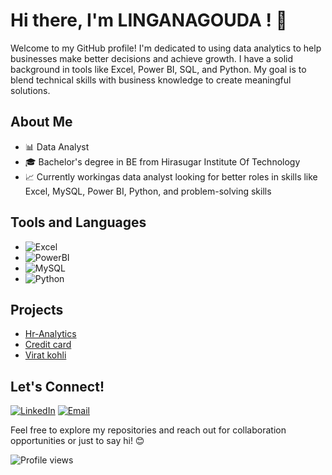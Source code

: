 # Hi there, I'm LINGANAGOUDA ! 👋

Welcome to my GitHub profile! I'm dedicated to using data analytics to help businesses make better decisions and achieve growth.
I have a solid background in tools like Excel, Power BI, SQL, and Python. My goal is to blend technical skills with business knowledge to create meaningful solutions.

## About Me
- 📊  Data Analyst
- 🎓 Bachelor's degree in BE from Hirasugar Institute Of Technology
- 📈 Currently workingas data analyst looking for better roles in  skills like Excel, MySQL, Power BI, Python, and problem-solving skills

## Tools and Languages
- ![Excel](https://img.shields.io/badge/-Excel-217346?style=flat-square&logo=Microsoft-Excel&logoColor=white)
- ![PowerBI](https://img.shields.io/badge/-PowerBI-F2C811?style=flat-square&logo=Power-BI&logoColor=white)
- ![MySQL](https://img.shields.io/badge/-MySQL-4479A1?style=flat-square&logo=MySQL&logoColor=white)
- ![Python](https://img.shields.io/badge/-Python-3776AB?style=flat-square&logo=Python&logoColor=white)

## Projects
- [Hr-Analytics](https://github.com/LINGANAGOUDA-PATIL/Hr-Analystics.)
- [Credit card ](https://github.com/LINGANAGOUDA-PATIL/Credit-Card-Analysis)
- [Virat kohli  ](https://github.com/LINGANAGOUDA-PATIL/Virat-Kohli-Performance-Analysis)
## Let's Connect!

[![LinkedIn](https://img.shields.io/badge/-LinkedIn-blue)](https://www.linkedin.com/in/linganagouda-patil/)
[![Email](https://img.shields.io/badge/-Email-red)](mailto:lingu8210@gmail.com)

Feel free to explore my repositories and reach out for collaboration opportunities or just to say hi! 😊

![Profile views](https://komarev.com/ghpvc/?username=linganagouda-patil&color=dc143c) <!-- Replace 'yourusername' with your GitHub username -->



